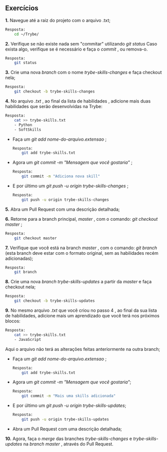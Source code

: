 ## Exercícios

**1.** Navegue até a raiz do projeto com o arquivo .txt;
```sh
Resposta:
    cd ~/Trybe/
```

**2.** Verifique se não existe nada sem "commitar" utilizando *git status*
Caso exista algo, verifique se é necessário e faça o *commit* , ou remova-o.
```sh
Resposta:
    git status
```

**3.** Crie uma nova *branch* com o nome *trybe-skills-changes* e faça checkout nela;
```sh
Resposta:
    git checkout -b trybe-skills-changes
```

**4.** No arquivo *.txt* , ao final da lista de habilidades , adicione mais duas habilidades que serão desenvolvidas na Trybe:
```sh
Resposta:
    cat >> trybe-skills.txt
    - Python
    - SoftSkills
```

* Faça um *git add nome-do-arquivo.extensao* ;
  ```sh
  Resposta:
      git add trybe-skills.txt
  ```

* Agora um *git commit -m "Mensagem que você gostaria"* ;
  ```sh
  Resposta:
      git commit -m "Adiciona nova skill"
  ```

* E por último um *git push -u origin trybe-skills-changes* ;
  ```sh
  Resposta:
      git push -u origin trybe-skills-changes
  ```

**5.** Abra um Pull Request com uma descrição detalhada;

**6.** Retorne para a branch principal, *master* , com o comando: *git checkout master* ;
```sh
Resposta:
    git checkout master
```

**7.** Verifique que você está na branch *master* , com o comando: *git branch* (esta branch deve estar com o formato original, sem as habilidades recém adicionadas);
```sh
Resposta:
    git branch
```

**8.** Crie uma nova *branch trybe-skills-updates* a partir da *master* e faça checkout nela;
```sh
Resposta:
    git checkout -b trybe-skills-updates
```

**9.** No mesmo arquivo *.txt* que você criou no passo 4 , ao final da sua lista de habilidades, adicione mais um aprendizado que você terá nos próximos blocos:
```sh
Resposta:
    cat >> trybe-skills.txt
    - JavaScript
```
Aqui o arquivo não terá as alterações feitas anteriormente na outra branch;

* Faça um *git add nome-do-arquivo.extensao* ;
  ```sh
  Resposta:
      git add trybe-skills.txt
  ```

* Agora um *git commit -m "Mensagem que você gostaria"*;
  ```sh
  Resposta:
      git commit -m "Mais uma skills adicionada"
  ```

* E por último um *git push -u origin trybe-skills-updates*;
  ```sh
  Resposta:
      git push -u origin trybe-skills-updates
  ```

* Abra um Pull Request com uma descrição detalhada;

**10.** Agora, faça o *merge* das branches *trybe-skills-changes* e *trybe-skills-updates* na *branch master* , através do Pull Request.